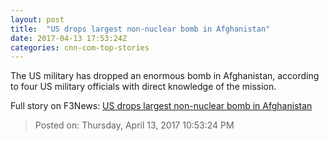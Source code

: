 ```yaml
---
layout: post
title:  "US drops largest non-nuclear bomb in Afghanistan"
date: 2017-04-13 17:53:24Z
categories: cnn-com-top-stories
---
```


The US military has dropped an enormous bomb in Afghanistan, according to four US military officials with direct knowledge of the mission.


Full story on F3News: [US drops largest non-nuclear bomb in Afghanistan](http://www.f3nws.com/n/m2DFaG)

> Posted on: Thursday, April 13, 2017 10:53:24 PM
